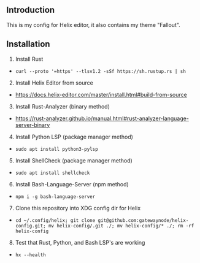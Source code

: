 Introduction
---
This is my config for Helix editor, it also contains my theme "Fallout".

Installation
---
1. Install Rust
  - `curl --proto '=https' --tlsv1.2 -sSf https://sh.rustup.rs | sh`
2. Install Helix Editor from source
  - https://docs.helix-editor.com/master/install.html#build-from-source
3. Install Rust-Analyzer (binary method)
  - https://rust-analyzer.github.io/manual.html#rust-analyzer-language-server-binary
4. Install Python LSP (package manager method)
  - `sudo apt install python3-pylsp`
5. Install ShellCheck (package manager method)
  - `sudo apt install shellcheck`
6. Install Bash-Language-Server (npm method)
  - `npm i -g bash-language-server`
7. Clone this repository into XDG config dir for Helix
  - `cd ~/.config/helix; git clone git@github.com:gatewaynode/helix-config.git; mv helix-config/.git ./; mv helix-config/* ./; rm -rf helix-config`
8. Test that Rust, Python, and Bash LSP's are working
  - `hx --health`
